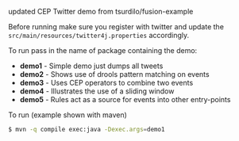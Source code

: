 updated CEP Twitter demo from tsurdilo/fusion-example

Before running make sure you register with twitter and update the `src/main/resources/twitter4j.properties` accordingly.

To run pass in the name of package containing the demo:

- **demo1** - Simple demo just dumps all tweets 
- **demo2** - Shows use of drools pattern matching on events
- **demo3** - Uses CEP operators to combine two events
- **demo4** - Illustrates the use of a sliding window
- **demo5** - Rules act as a source for events into other entry-points
 
 
To run (example shown with maven)

```bash
$ mvn -q compile exec:java -Dexec.args=demo1

```